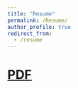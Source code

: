 ```yaml
---
title: "Resume"
permalink: /Resume/
author_profile: true
redirect_from:
  - /resume
---
```


[PDF](https://jeetkanjani7.github.io/files/Jeet_Kanjani_Resume.pdf)
======
